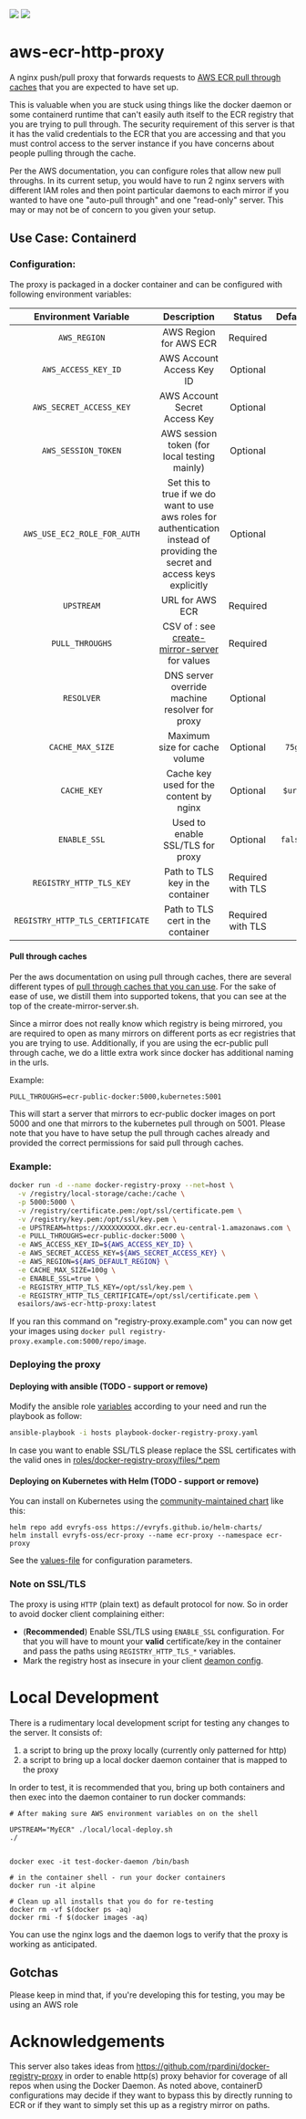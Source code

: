 <p align="left">
    <a href="https://hub.docker.com/r/esailors/aws-ecr-http-proxy" alt="Pulls">
        <img src="https://img.shields.io/docker/pulls/esailors/aws-ecr-http-proxy" /></a>
    <a href="https://www.esailors.de" alt="Maintained">
        <img src="https://img.shields.io/maintenance/yes/2022.svg" /></a>

</p>

# aws-ecr-http-proxy

A nginx push/pull proxy that forwards requests to [AWS ECR pull through caches](https://docs.aws.amazon.com/AmazonECR/latest/userguide/pull-through-cache.html) that you are expected to have set up.

This is valuable when you are stuck using things like the docker daemon or some containerd runtime that can't easily auth itself
to the ECR registry that you are trying to pull through.  The security requirement of this server is that it has the valid credentials 
to the ECR that you are accessing and that you must control access to the server instance if you have concerns about people pulling
through the cache.

Per the AWS documentation, you can configure roles that allow new pull throughs.  In its current setup, you would have to run 2 nginx
servers with different IAM roles and then point particular daemons to each mirror if you wanted to have one "auto-pull through" and one "read-only" 
server.  This may or may not be of concern to you given your setup.

## Use Case: Containerd

### Configuration:
The proxy is packaged in a docker container and can be configured with following environment variables:

| Environment Variable                | Description                                    | Status                            | Default    |
| :---------------------------------: | :--------------------------------------------: | :-------------------------------: | :--------: |
| `AWS_REGION`                        | AWS Region for AWS ECR                         | Required                          |            |
| `AWS_ACCESS_KEY_ID`                 | AWS Account Access Key ID                      | Optional                          |            |
| `AWS_SECRET_ACCESS_KEY`             | AWS Account Secret Access Key                  | Optional                          |            |
| `AWS_SESSION_TOKEN`                 | AWS session token (for local testing mainly)   | Optional                          |            |
| `AWS_USE_EC2_ROLE_FOR_AUTH`         | Set this to true if we do want to use aws roles for authentication instead of providing the secret and access keys explicitly | Optional                          |            |
| `UPSTREAM`                          | URL for AWS ECR                                | Required                          |            |
| `PULL_THROUGHS`                     | CSV of <ecr name>:<port> see [create-mirror-server](files/scripts/create-mirror-server.sh) for values | Required | |
| `RESOLVER`                          | DNS server override machine resolver for proxy | Optional                          |            |
| `CACHE_MAX_SIZE`                    | Maximum size for cache volume                  | Optional                          |  `75g`     |
| `CACHE_KEY`                         | Cache key used for the content by nginx        | Optional                          |  `$uri`    |
| `ENABLE_SSL`                        | Used to enable SSL/TLS for proxy               | Optional                          | `false`    |
| `REGISTRY_HTTP_TLS_KEY`             | Path to TLS key in the container               | Required with TLS                 |            |
| `REGISTRY_HTTP_TLS_CERTIFICATE`     | Path to TLS cert in the container              | Required with TLS                 |            |

#### Pull through caches

Per the aws documentation on using pull through caches, there are several different types of [pull through caches that you can use](https://docs.aws.amazon.com/AmazonECR/latest/userguide/pull-through-cache-working.html).  For the sake of ease of use, we distill them into supported tokens, that you can see at the top of
the create-mirror-server.sh.

Since a mirror does not really know which registry is being mirrored, you are required to open as many mirrors on different ports as ecr registries that you
are trying to use.  Additionally, if you are using the ecr-public pull through cache, we do a little extra work since docker has additional naming in the urls.

Example:

`PULL_THROUGHS=ecr-public-docker:5000,kubernetes:5001`

This will start a server that mirrors to ecr-public docker images on port 5000 and one that mirrors to the kubernetes pull through on 5001. Please note that you
have to have setup the pull through caches already and provided the correct permissions for said pull through caches.

### Example:

```sh
docker run -d --name docker-registry-proxy --net=host \
  -v /registry/local-storage/cache:/cache \
  -p 5000:5000 \
  -v /registry/certificate.pem:/opt/ssl/certificate.pem \
  -v /registry/key.pem:/opt/ssl/key.pem \
  -e UPSTREAM=https://XXXXXXXXXX.dkr.ecr.eu-central-1.amazonaws.com \
  -e PULL_THROUGHS=ecr-public-docker:5000 \
  -e AWS_ACCESS_KEY_ID=${AWS_ACCESS_KEY_ID} \
  -e AWS_SECRET_ACCESS_KEY=${AWS_SECRET_ACCESS_KEY} \
  -e AWS_REGION=${AWS_DEFAULT_REGION} \
  -e CACHE_MAX_SIZE=100g \
  -e ENABLE_SSL=true \
  -e REGISTRY_HTTP_TLS_KEY=/opt/ssl/key.pem \
  -e REGISTRY_HTTP_TLS_CERTIFICATE=/opt/ssl/certificate.pem \
  esailors/aws-ecr-http-proxy:latest
```

If you ran this command on "registry-proxy.example.com" you can now get your images using `docker pull registry-proxy.example.com:5000/repo/image`.

### Deploying the proxy

#### Deploying with ansible (TODO - support or remove)

Modify the ansible role [variables](https://github.com/eSailors/aws-ecr-http-proxy/tree/master/roles/docker-registry-proxy/defaults) according to your need and run the playbook as follow:
```sh
ansible-playbook -i hosts playbook-docker-registry-proxy.yaml
```
In case you want to enable SSL/TLS please replace the SSL certificates with the valid ones in [roles/docker-registry-proxy/files/*.pem](https://github.com/eSailors/aws-ecr-http-proxy/tree/master/roles/docker-registry-proxy/files)

#### Deploying on Kubernetes with Helm (TODO - support or remove)
You can install on Kubernetes using the [community-maintained chart](https://github.com/evryfs/helm-charts/tree/master/charts/ecr-proxy) like this:

```shell
helm repo add evryfs-oss https://evryfs.github.io/helm-charts/
helm install evryfs-oss/ecr-proxy --name ecr-proxy --namespace ecr-proxy
```

See the [values-file](https://github.com/evryfs/helm-charts/blob/master/charts/ecr-proxy/values.yaml) for configuration parameters.


### Note on SSL/TLS
The proxy is using `HTTP` (plain text) as default protocol for now. So in order to avoid docker client complaining either:
 - (**Recommended**) Enable SSL/TLS using `ENABLE_SSL` configuration. For that you will have to mount your **valid** certificate/key in the container and pass the paths using  `REGISTRY_HTTP_TLS_*` variables.
 - Mark the registry host as insecure in your client [deamon config](https://docs.docker.com/registry/insecure/).
  
# Local Development

There is a rudimentary local development script for testing any changes to the server.  It consists of:

1. a script to bring up the proxy locally (currently only patterned for http)
2. a script to bring up a local docker daemon container that is mapped to the proxy

In order to test, it is recommended that you, bring up both containers and then exec into the daemon container to run docker commands:

```shell
# After making sure AWS environment variables on on the shell

UPSTREAM="MyECR" ./local/local-deploy.sh
./


docker exec -it test-docker-daemon /bin/bash

# in the container shell - run your docker containers
docker run -it alpine

# Clean up all installs that you do for re-testing
docker rm -vf $(docker ps -aq)
docker rmi -f $(docker images -aq)
```

You can use the nginx logs and the daemon logs to verify that the proxy is working as anticipated.

## Gotchas

Please keep in mind that, if you're developing this for testing, you may be using an AWS role 

# Acknowledgements

This server also takes ideas from https://github.com/rpardini/docker-registry-proxy in order to enable http(s) proxy
behavior for coverage of all repos when using the Docker Daemon.  As noted above, containerD configurations may
decide if they want to bypass this by directly running to ECR or if they want to simply set this up as a registry
mirror on paths.